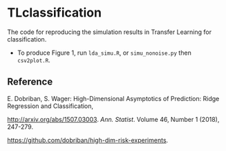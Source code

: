 # TLclassification
The code for reproducing the simulation results in Transfer Learning for classification.

- To produce Figure 1, run `lda_simu.R`, or `simu_nonoise.py` then `csv2plot.R`.

## Reference
E. Dobriban, S. Wager: High-Dimensional Asymptotics of Prediction: Ridge Regression and Classification, 

http://arxiv.org/abs/1507.03003. *Ann. Statist*. Volume 46, Number 1 (2018), 247-279.

https://github.com/dobriban/high-dim-risk-experiments.
